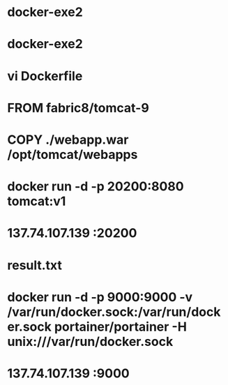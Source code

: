 # docker-exe2
# docker-exe2
# vi Dockerfile

# FROM fabric8/tomcat-9

# COPY ./webapp.war   /opt/tomcat/webapps

# docker run -d -p 20200:8080 tomcat:v1

# 137.74.107.139 :20200

# result.txt

# docker run -d -p 9000:9000 -v /var/run/docker.sock:/var/run/docker.sock portainer/portainer -H unix:///var/run/docker.sock

# 137.74.107.139 :9000